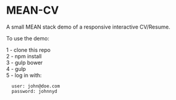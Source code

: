# MEAN-CV
A small MEAN stack demo of a responsive interactive CV/Resume.  

To use the demo:  

1 - clone this repo  
2 - npm install  
3 - gulp bower  
4 - gulp  
5 - log in with:  

      user: john@doe.com  
	  password: johnnyd  

